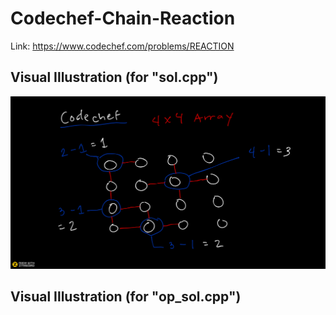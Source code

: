 # Codechef-Chain-Reaction
Link: https://www.codechef.com/problems/REACTION
## Visual Illustration (for "sol.cpp")
![](Ziteboard.png)
## Visual Illustration (for "op_sol.cpp")
